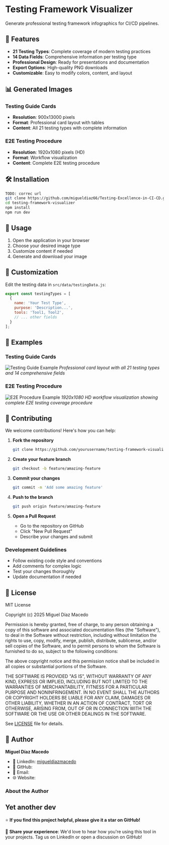 # Testing Framework Visualizer

Generate professional testing framework infographics for CI/CD pipelines.

## 🚀 Features

- **21 Testing Types**: Complete coverage of modern testing practices
- **14 Data Fields**: Comprehensive information per testing type
- **Professional Design**: Ready for presentations and documentation
- **Export Options**: High-quality PNG downloads
- **Customizable**: Easy to modify colors, content, and layout

## 📊 Generated Images

### Testing Guide Cards
- **Resolution**: 900x13000 pixels
- **Format**: Professional card layout with tables
- **Content**: All 21 testing types with complete information

### E2E Testing Procedure
- **Resolution**: 1920x1080 pixels (HD)
- **Format**: Workflow visualization
- **Content**: Complete E2E testing procedure

## 🛠️ Installation

```bash
TODO: correc url
git clone https://github.com/migueldiaz66/Testing-Excellence-in-CI-CD.git
cd testing-framework-visualizer
npm install
npm run dev
```


## 📝 Usage

1. Open the application in your browser
2. Choose your desired image type
3. Customize content if needed
4. Generate and download your image

## 🔧 Customization

Edit the testing data in `src/data/testingData.js`:

```javascript
export const testingTypes = [
  {
    name: 'Your Test Type',
    purpose: 'Description...',
    tools: 'Tool1, Tool2',
    // ... other fields
  }
];
```

## 📸 Examples

### Testing Guide Cards
![Testing Guide Example](public/examples/testing-guide-complete.png)
*Professional card layout with all 21 testing types and 14 comprehensive fields*

### E2E Testing Procedure
![E2E Procedure Example](public/examples/e2e-testing-procedure.png)
*1920x1080 HD workflow visualization showing complete E2E testing coverage procedure*

## 🤝 Contributing

We welcome contributions! Here's how you can help:

1. **Fork the repository**
   ```bash
   git clone https://github.com/yourusername/testing-framework-visualizer.git
   ```

2. **Create your feature branch**
   ```bash
   git checkout -b feature/amazing-feature
   ```

3. **Commit your changes**
   ```bash
   git commit -m 'Add some amazing feature'
   ```

4. **Push to the branch**
   ```bash
   git push origin feature/amazing-feature
   ```

5. **Open a Pull Request**
   - Go to the repository on GitHub
   - Click "New Pull Request"
   - Describe your changes and submit

### Development Guidelines
- Follow existing code style and conventions
- Add comments for complex logic
- Test your changes thoroughly
- Update documentation if needed

## 📄 License

MIT License

Copyright (c) 2025 Miguel Díaz Macedo

Permission is hereby granted, free of charge, to any person obtaining a copy
of this software and associated documentation files (the "Software"), to deal
in the Software without restriction, including without limitation the rights
to use, copy, modify, merge, publish, distribute, sublicense, and/or sell
copies of the Software, and to permit persons to whom the Software is
furnished to do so, subject to the following conditions:

The above copyright notice and this permission notice shall be included in all
copies or substantial portions of the Software.

THE SOFTWARE IS PROVIDED "AS IS", WITHOUT WARRANTY OF ANY KIND, EXPRESS OR
IMPLIED, INCLUDING BUT NOT LIMITED TO THE WARRANTIES OF MERCHANTABILITY,
FITNESS FOR A PARTICULAR PURPOSE AND NONINFRINGEMENT. IN NO EVENT SHALL THE
AUTHORS OR COPYRIGHT HOLDERS BE LIABLE FOR ANY CLAIM, DAMAGES OR OTHER
LIABILITY, WHETHER IN AN ACTION OF CONTRACT, TORT OR OTHERWISE, ARISING FROM,
OUT OF OR IN CONNECTION WITH THE SOFTWARE OR THE USE OR OTHER DEALINGS IN THE
SOFTWARE.

See [LICENSE](LICENSE) file for details.

## 👤 Author

**Miguel Díaz Macedo**
- 🔗 LinkedIn: [migueldiazmacedo](https://www.linkedin.com/in/migueldiazmacedo/)
- 🐙 GitHub:
- 📧 Email:
- 🌐 Website: 

### About the Author
Yet another dev 
---

⭐ **If you find this project helpful, please give it a star on GitHub!**

📢 **Share your experience**: We'd love to hear how you're using this tool in your projects. Tag us on LinkedIn or open a discussion on GitHub!


